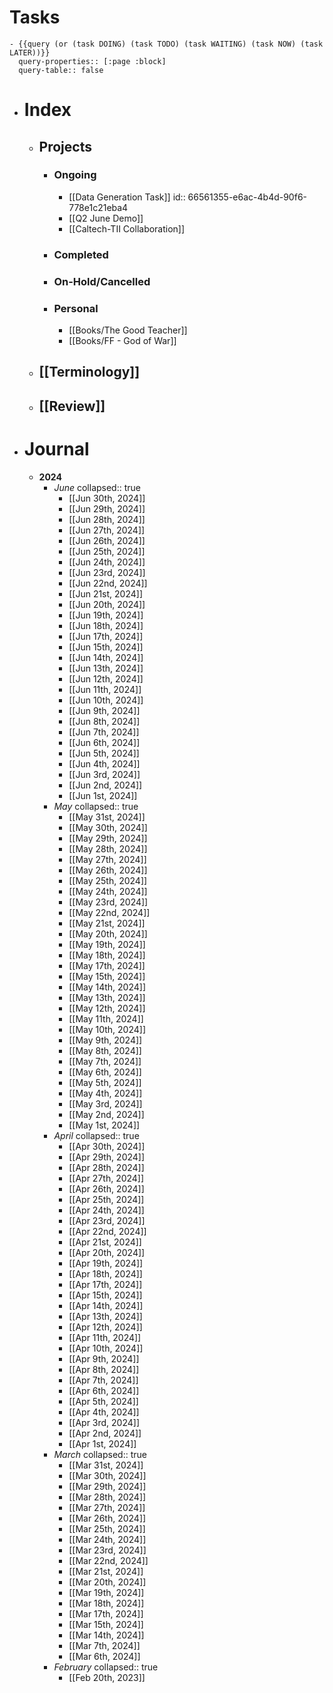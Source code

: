 # Tasks
	- {{query (or (task DOING) (task TODO) (task WAITING) (task NOW) (task LATER))}}
	  query-properties:: [:page :block]
	  query-table:: false
- # Index
	- ## Projects
		- ### Ongoing
			- [[Data Generation Task]]
			  id:: 66561355-e6ac-4b4d-90f6-778e1c21eba4
			- [[Q2 June Demo]]
			- [[Caltech-TII Collaboration]]
		- ### Completed
		- ### On-Hold/Cancelled
		- ### Personal
			- [[Books/The Good Teacher]]
			- [[Books/FF - God of War]]
	- ## [[Terminology]]
	- ## [[Review]]
- # Journal
	- **2024**
		- *June*
		  collapsed:: true
			- [[Jun 30th, 2024]]
			- [[Jun 29th, 2024]]
			- [[Jun 28th, 2024]]
			- [[Jun 27th, 2024]]
			- [[Jun 26th, 2024]]
			- [[Jun 25th, 2024]]
			- [[Jun 24th, 2024]]
			- [[Jun 23rd, 2024]]
			- [[Jun 22nd, 2024]]
			- [[Jun 21st, 2024]]
			- [[Jun 20th, 2024]]
			- [[Jun 19th, 2024]]
			- [[Jun 18th, 2024]]
			- [[Jun 17th, 2024]]
			- [[Jun 15th, 2024]]
			- [[Jun 14th, 2024]]
			- [[Jun 13th, 2024]]
			- [[Jun 12th, 2024]]
			- [[Jun 11th, 2024]]
			- [[Jun 10th, 2024]]
			- [[Jun 9th, 2024]]
			- [[Jun 8th, 2024]]
			- [[Jun 7th, 2024]]
			- [[Jun 6th, 2024]]
			- [[Jun 5th, 2024]]
			- [[Jun 4th, 2024]]
			- [[Jun 3rd, 2024]]
			- [[Jun 2nd, 2024]]
			- [[Jun 1st, 2024]]
		- *May*
		  collapsed:: true
			- [[May 31st, 2024]]
			- [[May 30th, 2024]]
			- [[May 29th, 2024]]
			- [[May 28th, 2024]]
			- [[May 27th, 2024]]
			- [[May 26th, 2024]]
			- [[May 25th, 2024]]
			- [[May 24th, 2024]]
			- [[May 23rd, 2024]]
			- [[May 22nd, 2024]]
			- [[May 21st, 2024]]
			- [[May 20th, 2024]]
			- [[May 19th, 2024]]
			- [[May 18th, 2024]]
			- [[May 17th, 2024]]
			- [[May 15th, 2024]]
			- [[May 14th, 2024]]
			- [[May 13th, 2024]]
			- [[May 12th, 2024]]
			- [[May 11th, 2024]]
			- [[May 10th, 2024]]
			- [[May 9th, 2024]]
			- [[May 8th, 2024]]
			- [[May 7th, 2024]]
			- [[May 6th, 2024]]
			- [[May 5th, 2024]]
			- [[May 4th, 2024]]
			- [[May 3rd, 2024]]
			- [[May 2nd, 2024]]
			- [[May 1st, 2024]]
		- *April*
		  collapsed:: true
			- [[Apr 30th, 2024]]
			- [[Apr 29th, 2024]]
			- [[Apr 28th, 2024]]
			- [[Apr 27th, 2024]]
			- [[Apr 26th, 2024]]
			- [[Apr 25th, 2024]]
			- [[Apr 24th, 2024]]
			- [[Apr 23rd, 2024]]
			- [[Apr 22nd, 2024]]
			- [[Apr 21st, 2024]]
			- [[Apr 20th, 2024]]
			- [[Apr 19th, 2024]]
			- [[Apr 18th, 2024]]
			- [[Apr 17th, 2024]]
			- [[Apr 15th, 2024]]
			- [[Apr 14th, 2024]]
			- [[Apr 13th, 2024]]
			- [[Apr 12th, 2024]]
			- [[Apr 11th, 2024]]
			- [[Apr 10th, 2024]]
			- [[Apr 9th, 2024]]
			- [[Apr 8th, 2024]]
			- [[Apr 7th, 2024]]
			- [[Apr 6th, 2024]]
			- [[Apr 5th, 2024]]
			- [[Apr 4th, 2024]]
			- [[Apr 3rd, 2024]]
			- [[Apr 2nd, 2024]]
			- [[Apr 1st, 2024]]
		- *March*
		  collapsed:: true
			- [[Mar 31st, 2024]]
			- [[Mar 30th, 2024]]
			- [[Mar 29th, 2024]]
			- [[Mar 28th, 2024]]
			- [[Mar 27th, 2024]]
			- [[Mar 26th, 2024]]
			- [[Mar 25th, 2024]]
			- [[Mar 24th, 2024]]
			- [[Mar 23rd, 2024]]
			- [[Mar 22nd, 2024]]
			- [[Mar 21st, 2024]]
			- [[Mar 20th, 2024]]
			- [[Mar 19th, 2024]]
			- [[Mar 18th, 2024]]
			- [[Mar 17th, 2024]]
			- [[Mar 15th, 2024]]
			- [[Mar 14th, 2024]]
			- [[Mar 7th, 2024]]
			- [[Mar 6th, 2024]]
		- *February*
		  collapsed:: true
			- [[Feb 20th, 2023]]